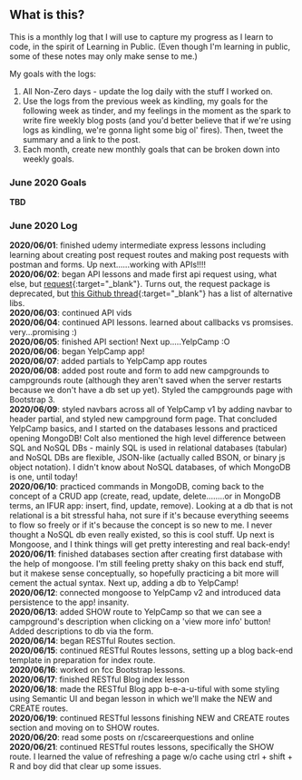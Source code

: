 ## What is this? ##
This is a monthly log that I will use to capture my progress as I learn to code, in the spirit of Learning in Public. (Even though I'm learning in public, some of these notes may only make sense to me.)    

My goals with the logs:
1. All Non-Zero days - update the log daily with the stuff I worked on.
2. Use the logs from the previous week as kindling, my goals for the following week as tinder, and my feelings in the moment as the spark to write fire weekly blog posts (and you'd better believe that if we're using logs as kindling, we're gonna light some big ol' fires). Then, tweet the summary and a link to the post.
3. Each month, create new monthly goals that can be broken down into weekly goals.

### June 2020 Goals
**TBD**

### June 2020 Log
**2020/06/01**: finished udemy intermediate express lessons including learning about creating post request routes and making post requests with postman and forms. Up next......working with APIs!!!!    
**2020/06/02**: began API lessons and made first api request using, what else, but [request](https://www.npmjs.com/package/request){:target="\_blank"}. Turns out, the request package is deprecated, but [this Github thread](https://github.com/request/request/issues/3143){:target="\_blank"} has a list of alternative libs.    
**2020/06/03**: continued API vids    
**2020/06/04**: continued API lessons. learned about callbacks vs promsises. very...promising :)     
**2020/06/05**: finished API section! Next up.....YelpCamp :O    
**2020/06/06**: began YelpCamp app!    
**2020/06/07**: added partials to YelpCamp app routes    
**2020/06/08**: added post route and form to add new campgrounds to campgrounds route (although they aren't saved when the server restarts because we don't have a db set up yet). Styled the campgrounds page with Bootstrap 3.    
**2020/06/09**: styled navbars across all of YelpCamp v1 by adding navbar to header partial, and styled new campground form page. That concluded YelpCamp basics, and I started on the databases lessons and practiced opening MongoDB! Colt also mentioned the high level difference between SQL and NoSQL DBs - mainly SQL is used in relational databases (tabular) and NoSQL DBs are flexible, JSON-like (actually called BSON, or binary js object notation). I didn't know about NoSQL databases, of which MongoDB is one, until today!    
**2020/06/10**: practiced commands in MongoDB, coming back to the concept of a CRUD app (create, read, update, delete........or in MongoDB terms, an IFUR app: insert, find, update, remove). Looking at a db that is not relational is a bit stressful haha, not sure if it's because everything seeems to flow so freely or if it's because the concept is so new to me. I never thought a NoSQL db even really existed, so this is cool stuff. Up next is Mongoose, and I think things will get pretty interesting and real back-endy!    
**2020/06/11**: finished databases section after creating first database with the help of mongoose. I'm still feeling pretty shaky on this back end stuff, but it makese sense conceptually, so hopefully practicing a bit more will cement the actual syntax. Next up, adding a db to YelpCamp!    
**2020/06/12**: connected mongoose to YelpCamp v2 and introduced data persistence to the app! insanity.    
**2020/06/13**: added SHOW route to YelpCamp so that we can see a campground's description when clicking on a 'view more info' button! Added descriptions to db via the form.    
**2020/06/14**: began RESTful Routes section.    
**2020/06/15**: continued RESTful Routes lessons, setting up a blog back-end template in preparation for index route.    
**2020/06/16**: worked on fcc Bootstrap lessons.     
**2020/06/17**: finished RESTful Blog index lesson    
**2020/06/18**: made the RESTful Blog app b-e-a-u-tiful with some styling using Semantic UI and began lesson in which we'll make the NEW and CREATE routes.    
**2020/06/19**: continued RESTful lessons finishing NEW and CREATE routes section and moving on to SHOW routes.     
**2020/06/20**: read some posts on r/cscareerquestions and online    
**2020/06/21**: continued RESTful routes lessons, specifically the SHOW route. I learned the value of refreshing a page w/o cache using ctrl + shift + R and boy did that clear up some issues.    
